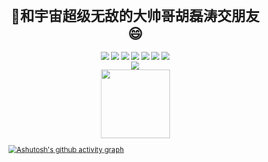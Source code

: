 <div align="center">
<h1>🔭和宇宙超级无敌的大帅哥胡磊涛交朋友😄</h1>  
</div>

<div align="center">
  <img src="https://img.shields.io/badge/-loveingPace-E34F26?style=flat-square&logo=html5&logoColor=white" />
  <img src="https://img.shields.io/badge/-PUBG-success" /img>
  <img src="https://img.shields.io/badge/User-Vue-blueviolet" /img>
  <img src="https://img.shields.io/badge/User-SpringBoot-blueviolet" /img>
  <img src="https://img.shields.io/badge/learner-Uniapp-yellow" /img>
  <img src="https://img.shields.io/badge/User-SpringBoot-orange" /img>
  <img src="https://visitor-badge.glitch.me/badge?page_id=spcohu" />
</div>


<div align="center">
  <img src="https://github-readme-stats.vercel.app/api/top-langs/?username=sun0225SUN&hide_title=true&hide_border=true&layout=compact&langs_count=6&text_color=000&icon_color=fff&bg_color=0,52fa5a,4dfcff,c64dff&theme=graywhite" />
  <br/>
  <img height="137px" src="https://github-readme-stats.vercel.app/api?username=spcodhu&hide_title=true&hide_border=true&show_icons=trueline_height=21&text_color=000&icon_color=000&bg_color=0,ea6161,ffc64d,fffc4d,52fa5a&theme=graywhite" /> 
</div>

<!-- ![Anurag's GitHub stats](https://github-readme-stats.vercel.app/api?username=spcodhu&show_icons=true&theme=radical)
<img src="https://github-readme-stats.vercel.app/api/top-langs/?username=sun0225SUN&hide_title=true&hide_border=true&layout=compact&langs_count=6&text_color=000&icon_color=fff&bg_color=0,52fa5a,4dfcff,c64dff&theme=graywhite" /> -->

[![Ashutosh's github activity graph](https://github-readme-activity-graph.cyclic.app/graph?username=spcodhu&theme=github-compact)](https://github.com/ashutosh00710/github-readme-activity-graph)
